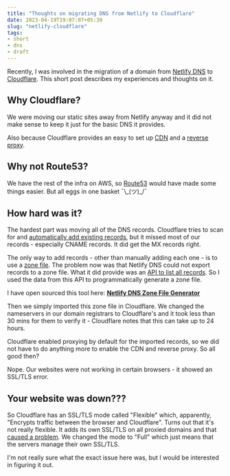 ```yaml
---
title: "Thoughts on migrating DNS from Netlify to Cloudflare"
date: 2023-04-19T19:07:07+05:30
slug: "netlify-cloudflare"
tags:
- short
- dns
- draft
---
```



Recently, I was involved in the migration of a domain from [Netlify DNS](https://docs.netlify.com/domains-https/netlify-dns/) to [Cloudflare](https://www.cloudflare.com/dns/).
This short post describes my experiences and thoughts on it.

## Why Cloudflare?

<!-- Because it provides an easy to set up CDN and a reverse proxy. Netlify's DNS was very basic in comparison. -->
We were moving our static sites away from Netlify anyway and it did not make sense to keep it just for the basic DNS it provides.

Also because Cloudflare provides an easy to set up [CDN](https://www.cloudflare.com/cdn/) and a [reverse proxy](https://developers.cloudflare.com/dns/manage-dns-records/reference/proxied-dns-records/#proxied-records).

<!-- ## Why were you using Netlify for DNS anyway? -->

<!-- No idea. -->

## Why not Route53?

We have the rest of the infra on AWS, so [Route53](https://aws.amazon.com/route53/) would have made some things easier. But all eggs in one basket ¯\\\_(ツ)\_/¯

## How hard was it?

The hardest part was moving all of the DNS records. Cloudflare tries to scan for and [automatically add existing records](https://developers.cloudflare.com/dns/zone-setups/full-setup/setup/#review-dns-records), but it missed most of our records - especially CNAME records. It did get the MX records right.

The only way to add records - other than manually adding each one - is to use a [zone file](https://en.wikipedia.org/wiki/Zone_file). The problem now was that Netlify DNS could not export records to a zone file. What it did provide was an [API to list all records](https://open-api.netlify.com/#tag/dnsZone/operation/getDnsRecords). So I used the data from this API to programmatically generate a zone file.

I have open sourced this tool here: [**Netlify DNS Zone File Generator**](https://github.com/Samyak2/netlify-dns-zone-file)

Then we simply imported this zone file in Cloudflare. We changed the nameservers in our domain registrars to Cloudflare's and it took less than 30 mins for them to verify it - Cloudflare notes that this can take up to 24 hours.

Cloudflare enabled proxying by default for the imported records, so we did not have to do anything more to enable the CDN and reverse proxy. So all good then?

Nope. Our websites were not working in certain browsers - it showed an SSL/TLS error.

## Your website was down???

So Cloudflare has an SSL/TLS mode called "Flexible" which, apparently, "Encrypts traffic between the browser and Cloudflare". Turns out that it's not really flexible. It adds its own SSL/TLS on all proxied domains and that [caused a problem](https://community.cloudflare.com/t/cloudflare-all-time-classic-how-to-fix-error-code-ssl-error-no-cypher-overlap/314844). We changed the mode to "Full" which just means that the servers manage their own SSL/TLS.

I'm not really sure what the exact issue here was, but I would be interested in figuring it out.

